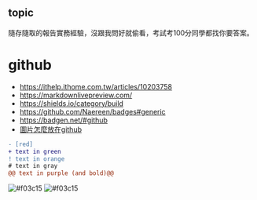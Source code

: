 ## topic
隨存隨取的報告實務經驗，沒跟我問好就偷看，考試考100分同學都找你要答案。

# github
* https://ithelp.ithome.com.tw/articles/10203758
* https://markdownlivepreview.com/
* https://shields.io/category/build
* https://github.com/Naereen/badges#generic
* https://badgen.net/#github
* [圖片怎麼放在github](https://medium.com/@stephyang/%E5%9C%A8github%E7%9A%84readme-md%E5%8A%A0%E5%85%A5%E5%9C%96%E7%89%87%E5%8F%8Agif%E7%9A%84%E6%96%B9%E6%B3%95-7282a4a63141)

```diff
- [red]
+ text in green
! text in orange
# text in gray
@@ text in purple (and bold)@@
```
![#f03c15](https://placehold.co/15x15/f03c15/f03c15.png)
![#f03c15](https://via.placeholder.com/150/FFFFFF/2982bc?Text=%E4%BD%A0%E5%A5%BD)
